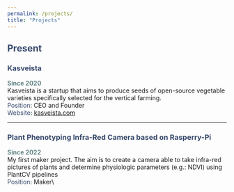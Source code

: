```yaml
---
permalink: /projects/
title: "Projects"
---
```


## <span style="color: #36486b;" >Present</span>
### <span style="color: #36486b;" > Kasveista</span>
**<span style="color: #618685;" >Since 2020</span>**\
Kasveista is a startup that aims to produce seeds of open-source vegetable varieties specifically selected for the vertical farming. \
<span style="color: #36486b;" >Position</span>: CEO and Founder \
<span style="color: #36486b;" >Website</span>: [kasveista.com](https://www.kasveista.com)

---

### <span style="color: #36486b;" > Plant Phenotyping Infra-Red Camera based on Rasperry-Pi </span>
**<span style="color: #618685;" >Since 2022</span>**\
My first maker project. The aim is to create a camera able to take infra-red pictures of plants and determine physiologic parameters (e.g.: NDVI) using PlantCV pipelines\
<span style="color: #36486b;" >Position</span>: Maker\
<!--- <span style="color: #36486b;" >Website</span>: [kasveista.com](https://www.kasveista.com) --->
        
      

